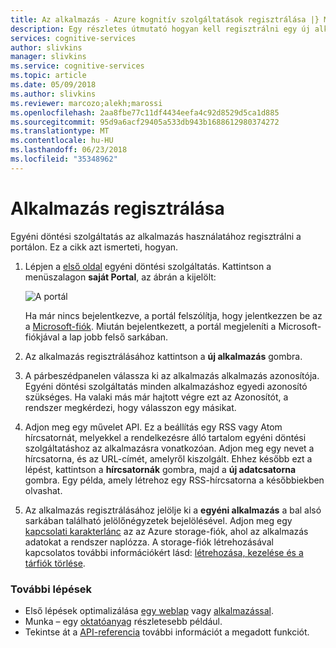 ```yaml
---
title: Az alkalmazás - Azure kognitív szolgáltatások regisztrálása |} Microsoft Docs
description: Egy részletes útmutató hogyan kell regisztrálni egy új alkalmazást az Azure egyéni döntési szolgáltatással
services: cognitive-services
author: slivkins
manager: slivkins
ms.service: cognitive-services
ms.topic: article
ms.date: 05/09/2018
ms.author: slivkins
ms.reviewer: marcozo;alekh;marossi
ms.openlocfilehash: 2aa8fbe77c11df4434eefa4c92d8529d5ca1d885
ms.sourcegitcommit: 95d9a6acf29405a533db943b1688612980374272
ms.translationtype: MT
ms.contentlocale: hu-HU
ms.lasthandoff: 06/23/2018
ms.locfileid: "35348962"
---
```

# <a name="register-your-application"></a>Alkalmazás regisztrálása

Egyéni döntési szolgáltatás az alkalmazás használatához regisztrálni a portálon. Ez a cikk azt ismerteti, hogyan.

1. Lépjen a [első oldal](https://ds.microsoft.com/) egyéni döntési szolgáltatás. Kattintson a menüszalagon **saját Portal**, az ábrán a kijelölt:

    ![A portál](./media/portal.png)

    Ha már nincs bejelentkezve, a portál felszólítja, hogy jelentkezzen be az a [Microsoft-fiók](https://account.microsoft.com/account). Miután bejelentkezett, a portál megjeleníti a Microsoft-fiókjával a lap jobb felső sarkában.

2. Az alkalmazás regisztrálásához kattintson a **új alkalmazás** gombra.

3. A párbeszédpanelen válassza ki az alkalmazás alkalmazás azonosítója. Egyéni döntési szolgáltatás minden alkalmazáshoz egyedi azonosító szükséges. Ha valaki más már hajtott végre ezt az Azonosítót, a rendszer megkérdezi, hogy válasszon egy másikat.

4. Adjon meg egy művelet API. Ez a beállítás egy RSS vagy Atom hírcsatornát, melyekkel a rendelkezésre álló tartalom egyéni döntési szolgáltatáshoz az alkalmazásra vonatkozóan. Adjon meg egy nevet a hírcsatorna, és az URL-címét, amelyről kiszolgált. Ehhez később ezt a lépést, kattintson a **hírcsatornák** gombra, majd a **új adatcsatorna** gombra. Egy példa, amely létrehoz egy RSS-hírcsatorna a későbbiekben olvashat.

5. Az alkalmazás regisztrálásához jelölje ki a **egyéni alkalmazás** a bal alsó sarkában található jelölőnégyzetek bejelölésével. Adjon meg egy [kapcsolati karakterlánc](../../storage/common/storage-configure-connection-string.md) az az Azure storage-fiók, ahol az alkalmazás adatokat a rendszer naplózza. A storage-fiók létrehozásával kapcsolatos további információkért lásd: [létrehozása, kezelése és a tárfiók törlése](../../storage/common/storage-create-storage-account.md).

### <a name="next-steps"></a>További lépések

* Első lépések optimalizálása [egy weblap](custom-decision-service-get-started-browser.md) vagy [alkalmazással](custom-decision-service-get-started-app.md).
* Munka – egy [oktatóanyag](custom-decision-service-tutorial-news.md) részletesebb például.
* Tekintse át a [API-referencia](custom-decision-service-api-reference.md) további információt a megadott funkciót.
